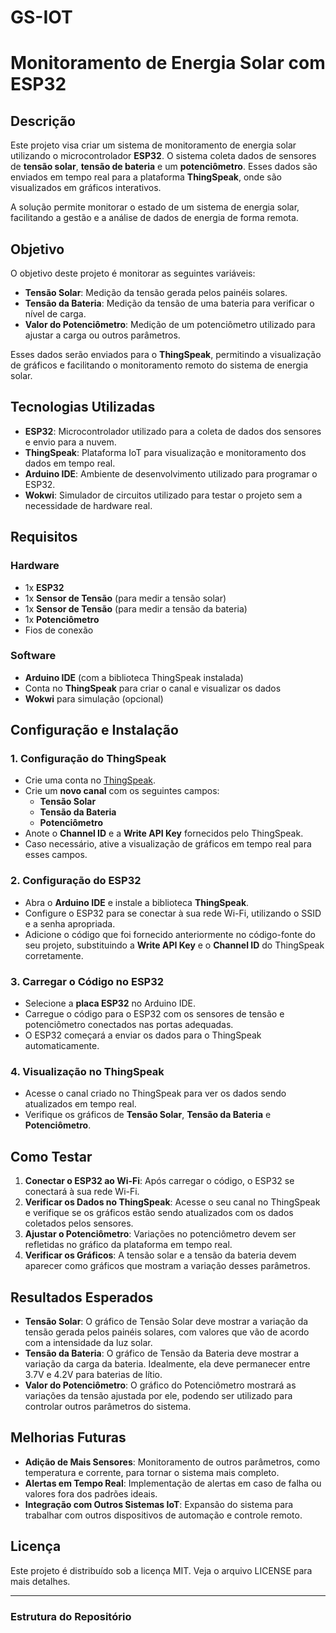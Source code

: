 # GS-IOT

# Monitoramento de Energia Solar com ESP32

## Descrição

Este projeto visa criar um sistema de monitoramento de energia solar utilizando o microcontrolador **ESP32**. O sistema coleta dados de sensores de **tensão solar**, **tensão de bateria** e um **potenciômetro**. Esses dados são enviados em tempo real para a plataforma **ThingSpeak**, onde são visualizados em gráficos interativos. 

A solução permite monitorar o estado de um sistema de energia solar, facilitando a gestão e a análise de dados de energia de forma remota.

## Objetivo

O objetivo deste projeto é monitorar as seguintes variáveis:
- **Tensão Solar**: Medição da tensão gerada pelos painéis solares.
- **Tensão da Bateria**: Medição da tensão de uma bateria para verificar o nível de carga.
- **Valor do Potenciômetro**: Medição de um potenciômetro utilizado para ajustar a carga ou outros parâmetros.

Esses dados serão enviados para o **ThingSpeak**, permitindo a visualização de gráficos e facilitando o monitoramento remoto do sistema de energia solar.
 

## Tecnologias Utilizadas

- **ESP32**: Microcontrolador utilizado para a coleta de dados dos sensores e envio para a nuvem.
- **ThingSpeak**: Plataforma IoT para visualização e monitoramento dos dados em tempo real.
- **Arduino IDE**: Ambiente de desenvolvimento utilizado para programar o ESP32.
- **Wokwi**: Simulador de circuitos utilizado para testar o projeto sem a necessidade de hardware real.

## Requisitos

### Hardware

- 1x **ESP32**
- 1x **Sensor de Tensão** (para medir a tensão solar)
- 1x **Sensor de Tensão** (para medir a tensão da bateria)
- 1x **Potenciômetro**
- Fios de conexão

### Software

- **Arduino IDE** (com a biblioteca ThingSpeak instalada)
- Conta no **ThingSpeak** para criar o canal e visualizar os dados
- **Wokwi** para simulação (opcional)

## Configuração e Instalação

### 1. **Configuração do ThingSpeak**
   - Crie uma conta no [ThingSpeak](https://thingspeak.com/).
   - Crie um **novo canal** com os seguintes campos:
     - **Tensão Solar**
     - **Tensão da Bateria**
     - **Potenciômetro**
   - Anote o **Channel ID** e a **Write API Key** fornecidos pelo ThingSpeak.
   - Caso necessário, ative a visualização de gráficos em tempo real para esses campos.

### 2. **Configuração do ESP32**
   - Abra o **Arduino IDE** e instale a biblioteca **ThingSpeak**.
   - Configure o ESP32 para se conectar à sua rede Wi-Fi, utilizando o SSID e a senha apropriada.
   - Adicione o código que foi fornecido anteriormente no código-fonte do seu projeto, substituindo a **Write API Key** e o **Channel ID** do ThingSpeak corretamente.

### 3. **Carregar o Código no ESP32**
   - Selecione a **placa ESP32** no Arduino IDE.
   - Carregue o código para o ESP32 com os sensores de tensão e potenciômetro conectados nas portas adequadas.
   - O ESP32 começará a enviar os dados para o ThingSpeak automaticamente.

### 4. **Visualização no ThingSpeak**
   - Acesse o canal criado no ThingSpeak para ver os dados sendo atualizados em tempo real.
   - Verifique os gráficos de **Tensão Solar**, **Tensão da Bateria** e **Potenciômetro**.

## Como Testar

1. **Conectar o ESP32 ao Wi-Fi**: Após carregar o código, o ESP32 se conectará à sua rede Wi-Fi.
2. **Verificar os Dados no ThingSpeak**: Acesse o seu canal no ThingSpeak e verifique se os gráficos estão sendo atualizados com os dados coletados pelos sensores.
3. **Ajustar o Potenciômetro**: Variações no potenciômetro devem ser refletidas no gráfico da plataforma em tempo real.
4. **Verificar os Gráficos**: A tensão solar e a tensão da bateria devem aparecer como gráficos que mostram a variação desses parâmetros.

## Resultados Esperados

- **Tensão Solar**: O gráfico de Tensão Solar deve mostrar a variação da tensão gerada pelos painéis solares, com valores que vão de acordo com a intensidade da luz solar.
- **Tensão da Bateria**: O gráfico de Tensão da Bateria deve mostrar a variação da carga da bateria. Idealmente, ela deve permanecer entre 3.7V e 4.2V para baterias de lítio.
- **Valor do Potenciômetro**: O gráfico do Potenciômetro mostrará as variações da tensão ajustada por ele, podendo ser utilizado para controlar outros parâmetros do sistema.

## Melhorias Futuras

- **Adição de Mais Sensores**: Monitoramento de outros parâmetros, como temperatura e corrente, para tornar o sistema mais completo.
- **Alertas em Tempo Real**: Implementação de alertas em caso de falha ou valores fora dos padrões ideais.
- **Integração com Outros Sistemas IoT**: Expansão do sistema para trabalhar com outros dispositivos de automação e controle remoto.

## Licença

Este projeto é distribuído sob a licença MIT. Veja o arquivo LICENSE para mais detalhes.

---

### Estrutura do Repositório

